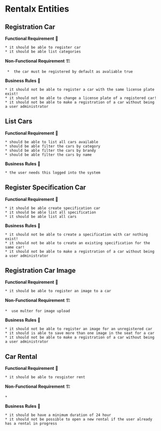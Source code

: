 # Rentalx Entities

## Registration Car

  **Functional Requirement**
  🚥

    * it should be able to register car
    * it should be able list categories

  **Non-Functional Requirement**
    🏗

     *  the car must be registered by default as avaliable true

  **Business Rules**
    💼

    * it should not be able to register a car with the same license plate exist!
    * it should not be able to change a license plate of a registered car!
    * it should not be able to make a registration of a car without being a user administrator

## List Cars

  **Functional Requirement**
    🚥

    * should be able to list all cars available
    * should be able filter the cars by category
    * should be able filter the cars by brandy
    * should be able filter the cars by name

  **Business Rules**
    💼

    * the user needs this logged into the system

## Register Specification Car

  **Functional Requirement**
    🚥

    * it should be able create specification car
    * it should be able list all specification
    * it should be able list all cars

  <!-- **Non-Functional Requirement**
    🏗

    *   -->

  **Business Rules**
    💼

    * it should not be able to create a specification with car nothing exist!
    * it should not be able to create an existing specification for the same car!
    * it should not be able to make a registration of a car without being a user administrator

## Registration Car Image

  **Functional Requirement**
  🚥

    * it should be able to register an image to a car

  **Non-Functional Requirement**
    🏗

    *  use multer for image upload

  **Business Rules**
    💼

    * it should not be able to register an image for an unregistered car
    * it should is able to save more than one image in the seat for a car
    * it should not be able to make a registration of a car without being a user administrator

## Car Rental

  **Functional Requirement**
  🚥

    * it should be able to resgister rent
  
  **Non-Functional Requirement**
    🏗

    *  

  **Business Rules**
    💼

    * it should be have a minimum duration of 24 hour
    * it should not be possible to open a new rental if the user already has a rental in progress

<!-- ## Registration Car Image

  **Functional Requirement**
  🚥

    * 

  **Non-Functional Requirement**
    🏗

    *  

  **Business Rules**
    💼

    * 
   -->
